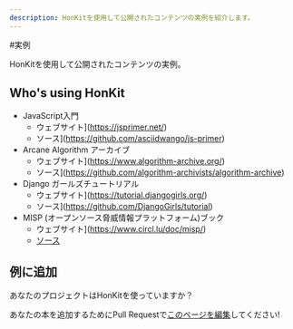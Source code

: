 ```yaml
---
description: HonKitを使用して公開されたコンテンツの実例を紹介します。
---
```


#実例

HonKitを使用して公開されたコンテンツの実例。

## Who's using HonKit

- JavaScript入門
    - ウェブサイト](https://jsprimer.net/)
    - ソース](https://github.com/asciidwango/js-primer)
- Arcane Algorithm アーカイブ
    - ウェブサイト](https://www.algorithm-archive.org/)
    - ソース](https://github.com/algorithm-archivists/algorithm-archive)
- Django ガールズチュートリアル
    - ウェブサイト](https://tutorial.djangogirls.org/)
    - ソース](https://github.com/DjangoGirls/tutorial)
- MISP (オープンソース脅威情報プラットフォーム)ブック
    - ウェブサイト](https://www.circl.lu/doc/misp/)
    - [ソース](https://github.com/MISP/misp-book)

## 例に追加

あなたのプロジェクトはHonKitを使っていますか？

あなたの本を追加するためにPull Requestで[このページを編集](https://github.com/honkit/honkit/edit/master/docs/examples.md)してください!

